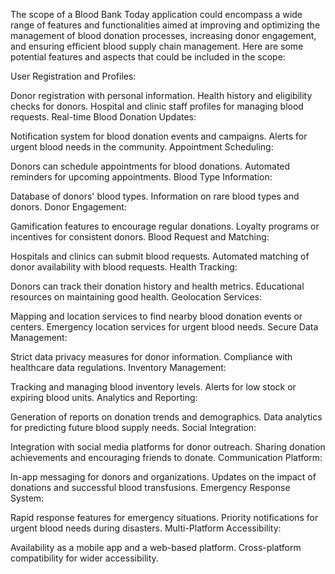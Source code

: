 

The scope of a Blood Bank Today application could encompass a wide range of features and functionalities aimed at improving and optimizing the management of blood donation processes, increasing donor engagement, and ensuring efficient blood supply chain management. Here are some potential features and aspects that could be included in the scope:

User Registration and Profiles:

Donor registration with personal information.
Health history and eligibility checks for donors.
Hospital and clinic staff profiles for managing blood requests.
Real-time Blood Donation Updates:

Notification system for blood donation events and campaigns.
Alerts for urgent blood needs in the community.
Appointment Scheduling:

Donors can schedule appointments for blood donations.
Automated reminders for upcoming appointments.
Blood Type Information:

Database of donors' blood types.
Information on rare blood types and donors.
Donor Engagement:

Gamification features to encourage regular donations.
Loyalty programs or incentives for consistent donors.
Blood Request and Matching:

Hospitals and clinics can submit blood requests.
Automated matching of donor availability with blood requests.
Health Tracking:

Donors can track their donation history and health metrics.
Educational resources on maintaining good health.
Geolocation Services:

Mapping and location services to find nearby blood donation events or centers.
Emergency location services for urgent blood needs.
Secure Data Management:

Strict data privacy measures for donor information.
Compliance with healthcare data regulations.
Inventory Management:

Tracking and managing blood inventory levels.
Alerts for low stock or expiring blood units.
Analytics and Reporting:

Generation of reports on donation trends and demographics.
Data analytics for predicting future blood supply needs.
Social Integration:

Integration with social media platforms for donor outreach.
Sharing donation achievements and encouraging friends to donate.
Communication Platform:

In-app messaging for donors and organizations.
Updates on the impact of donations and successful blood transfusions.
Emergency Response System:

Rapid response features for emergency situations.
Priority notifications for urgent blood needs during disasters.
Multi-Platform Accessibility:

Availability as a mobile app and a web-based platform.
Cross-platform compatibility for wider accessibility.
